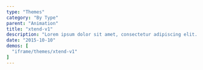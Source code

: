 ```yaml
---
type: "Themes"
category: "By Type"
parent: "Animation"
title: "xtend-v1"
description: "Lorem ipsum dolor sit amet, consectetur adipiscing elit. Nunc tempus laoreet leo sit amet iaculis."
date: "2015-10-10"
demos: [
  "iframe/themes/xtend-v1"
]
---
```

